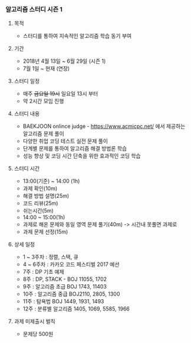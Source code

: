 
### 알고리즘 스터디 시즌 1
1. 목적
	- 스터디를 통하여 지속적인 알고리즘 학습 동기 부여

2. 기간
	- 2018년 4월 13일 ~ 6월 29일 (시즌 1)
	- 7월 1일 ~ 현재 (연장)

3. 스터디 일정
	- 매주 ~~금요일 19시~~ 일요일 13시 부터
	- 약 2시간 모임 진행

4. 스터디 내용
	- BAEKJOON onlince judge - https://www.acmicpc.net/ 에서 제공하는 알고리즘 문제 풀이
	- 다양한 취업 코딩 테스트 실전 문제 풀이
	- 단계별 문제를 통하여 알고리즘 해결 방법론 학습
	- 성능 향상 및 코딩 시간 단축을 위한 효과적인 코딩 학습

5. 스터디 시간
	- 13:00(기준) ~ 14:00 (1h)
	- 과제 확인(10m)
	- 해결 방법 설명(25m)
	- 코드 리뷰(25m)
	- 쉬는시간(5m)
	- 14:00 ~ 15:00(1h)
	- 과제로 해온 문제와 동일 영역 문제 풀기(40m) -> 시간내 못풀면 과제로
	- 과제 문제 선정(15m)

6. 상세 일정
	- 1 ~ 3주차 : 정렬, 스택, 큐
	- 4 ~ 6주차 : 카카오 코드 페스티벌 2017 예선
	- 7주 : DP 기초 예제
	- 8주 : DP, STACK - BOJ 11055, 1702
	- 9주 : 알고리즘 초급 BOJ 1743, 11403
	- 10주 : 알고리즘 중급  BOJ2110, 2805, 1300
	- 11주 : 탐욕법 BOJ 1449, 1931, 1493
	- 12주 : 분류별 알고리즘 1405, 1069, 5585, 1966

7. 과제 미제출시 벌칙
	- 문제당 500원
